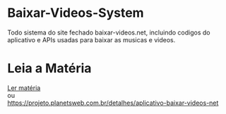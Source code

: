 # Baixar-Videos-System
Todo sistema do site fechado baixar-videos.net, incluindo codigos do aplicativo e APIs usadas para baixar as musicas e videos.


# Leia a Matéria
<a href="https://projeto.planetsweb.com.br/detalhes/aplicativo-baixar-videos-net">Ler matéria</a>
<br>ou<br>
<a href="https://projeto.planetsweb.com.br/detalhes/aplicativo-baixar-videos-net">https://projeto.planetsweb.com.br/detalhes/aplicativo-baixar-videos-net</a>

